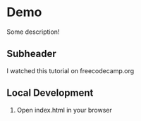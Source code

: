 # Demo

Some description!

## Subheader

I watched this tutorial on freecodecamp.org

## Local Development

1. Open index.html in your browser

